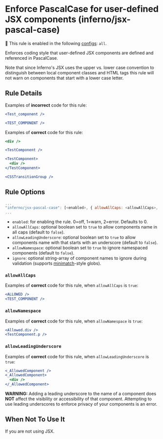 # Enforce PascalCase for user-defined JSX components (inferno/jsx-pascal-case)

💼 This rule is enabled in the following [configs](https://github.com/infernojs/eslint-plugin-inferno#shareable-configurations): `all`.

Enforces coding style that user-defined JSX components are defined and referenced in PascalCase.

Note that since Inferno's JSX uses the upper vs. lower case convention to distinguish between local component classes and HTML tags this rule will not warn on components that start with a lower case letter.

## Rule Details

Examples of **incorrect** code for this rule:

```jsx
<Test_component />
```

```jsx
<TEST_COMPONENT />
```

Examples of **correct** code for this rule:

```jsx
<div />
```

```jsx
<TestComponent />
```

```jsx
<TestComponent>
  <div />
</TestComponent>
```

```jsx
<CSSTransitionGroup />
```

## Rule Options

```js
...
"inferno/jsx-pascal-case": [<enabled>, { allowAllCaps: <allowAllCaps>, allowNamespace: <allowNamespace>, allowLeadingUnderscore: <allowLeadingUnderscore>, ignore: <ignore> }]
...
```

- `enabled`: for enabling the rule. 0=off, 1=warn, 2=error. Defaults to 0.
- `allowAllCaps`: optional boolean set to `true` to allow components name in all caps (default to `false`).
- `allowLeadingUnderscore`: optional boolean set to `true` to allow components name with that starts with an underscore (default to `false`).
- `allowNamespace`: optional boolean set to `true` to ignore namespaced components (default to `false`).
- `ignore`: optional string-array of component names to ignore during validation (supports [minimatch](https://github.com/isaacs/minimatch)-style globs).

### `allowAllCaps`

Examples of **correct** code for this rule, when `allowAllCaps` is `true`:

```jsx
<ALLOWED />
<TEST_COMPONENT />
```

### `allowNamespace`

Examples of **correct** code for this rule, when `allowNamespace` is `true`:

```jsx
<Allowed.div />
<TestComponent.p />
```

### `allowLeadingUnderscore`

Examples of **correct** code for this rule, when `allowLeadingUnderscore` is `true`:

```jsx
<_AllowedComponent />
<_AllowedComponent>
  <div />
</_AllowedComponent>
```

**WARNING:** Adding a leading underscore to the name of a component does **NOT** affect the visibility or accessibility of that component.  Attempting to use leading underscores to enforce privacy of your components is an error.

## When Not To Use It

If you are not using JSX.
